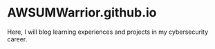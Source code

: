 # AWSUMWarrior.github.io
Here, I will blog learning experiences and projects in my cybersecurity career.
